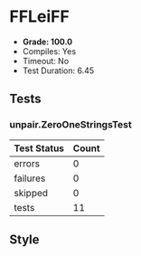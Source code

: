 # FFLeiFF

+ **Grade: 100.0**
+ Compiles: Yes
+ Timeout:  No
+ Test Duration: 6.45

## Tests
### unpair.ZeroOneStringsTest
| Test Status | Count |
| ----------- | ----- |
|errors|0|
|failures|0|
|skipped|0|
|tests|11|

## Style

